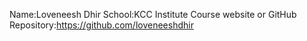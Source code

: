 Name:Loveneesh Dhir
School:KCC Institute
Course website or GitHub Repository:https://github.com/loveneeshdhir

